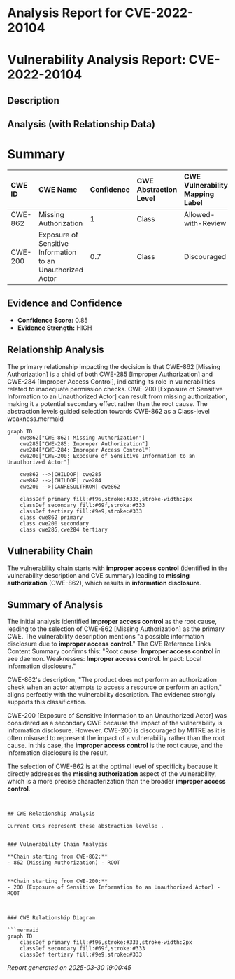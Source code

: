 # Analysis Report for CVE-2022-20104

# Vulnerability Analysis Report: CVE-2022-20104

## Description



## Analysis (with Relationship Data)

# Summary
| CWE ID  | CWE Name                                                                                                | Confidence | CWE Abstraction Level | CWE Vulnerability Mapping Label | CWE-Vulnerability Mapping Notes |
| :-------- | :-------------------------------------------------------------------------------------------------------- | :----------- | :---------------------- | :-------------------------------- | :-------------------------------- |
| CWE-862   | Missing Authorization                                                                                     | 1          | Class                   | Allowed-with-Review               | Primary CWE                       |
| CWE-200   | Exposure of Sensitive Information to an Unauthorized Actor                                            | 0.7          | Class                   | Discouraged                     | Secondary Candidate               |

## Evidence and Confidence

*   **Confidence Score:** 0.85
*   **Evidence Strength:** HIGH

## Relationship Analysis
The primary relationship impacting the decision is that CWE-862 [Missing Authorization] is a child of both CWE-285 [Improper Authorization] and CWE-284 [Improper Access Control], indicating its role in vulnerabilities related to inadequate permission checks. CWE-200 [Exposure of Sensitive Information to an Unauthorized Actor] can result from missing authorization, making it a potential secondary effect rather than the root cause. The abstraction levels guided selection towards CWE-862 as a Class-level weakness.mermaid
```mermaid
graph TD
    cwe862["CWE-862: Missing Authorization"]
    cwe285["CWE-285: Improper Authorization"]
    cwe284["CWE-284: Improper Access Control"]
    cwe200["CWE-200: Exposure of Sensitive Information to an Unauthorized Actor"]

    cwe862 -->|CHILDOF| cwe285
    cwe862 -->|CHILDOF| cwe284
    cwe200 -->|CANRESULTFROM| cwe862

    classDef primary fill:#f96,stroke:#333,stroke-width:2px
    classDef secondary fill:#69f,stroke:#333
    classDef tertiary fill:#9e9,stroke:#333
    class cwe862 primary
    class cwe200 secondary
    class cwe285,cwe284 tertiary

```


## Vulnerability Chain
The vulnerability chain starts with **improper access control** (identified in the vulnerability description and CVE summary) leading to **missing authorization** (CWE-862), which results in **information disclosure**.

## Summary of Analysis
The initial analysis identified **improper access control** as the root cause, leading to the selection of CWE-862 [Missing Authorization] as the primary CWE. The vulnerability description mentions "a possible information disclosure due to **improper access control**." The CVE Reference Links Content Summary confirms this: "Root cause: **Improper access control** in aee daemon. Weaknesses: **Improper access control**. Impact: Local information disclosure."

CWE-862's description, "The product does not perform an authorization check when an actor attempts to access a resource or perform an action," aligns perfectly with the vulnerability description. The evidence strongly supports this classification.

CWE-200 [Exposure of Sensitive Information to an Unauthorized Actor] was considered as a secondary CWE because the impact of the vulnerability is information disclosure. However, CWE-200 is discouraged by MITRE as it is often misused to represent the impact of a vulnerability rather than the root cause. In this case, the **improper access control** is the root cause, and the information disclosure is the result.

The selection of CWE-862 is at the optimal level of specificity because it directly addresses the **missing authorization** aspect of the vulnerability, which is a more precise characterization than the broader **improper access control**.
```


## CWE Relationship Analysis

Current CWEs represent these abstraction levels: .


### Vulnerability Chain Analysis

**Chain starting from CWE-862:**
- 862 (Missing Authorization) - ROOT


**Chain starting from CWE-200:**
- 200 (Exposure of Sensitive Information to an Unauthorized Actor) - ROOT



### CWE Relationship Diagram

```mermaid
graph TD
    classDef primary fill:#f96,stroke:#333,stroke-width:2px
    classDef secondary fill:#69f,stroke:#333
    classDef tertiary fill:#9e9,stroke:#333
```



*Report generated on 2025-03-30 19:00:45*
